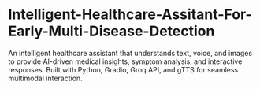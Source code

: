 # Intelligent-Healthcare-Assitant-For-Early-Multi-Disease-Detection
An intelligent healthcare assistant that understands text, voice, and images to provide AI-driven medical insights, symptom analysis, and interactive responses. Built with Python, Gradio, Groq API, and gTTS for seamless multimodal interaction.
